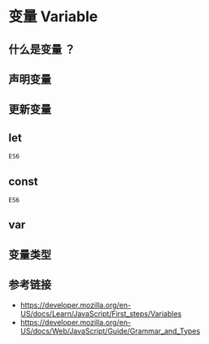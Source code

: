 # 变量 Variable

## 什么是变量 ？

## 声明变量

## 更新变量

## let
`ES6`

## const
`ES6`

## var

## 变量类型


## 参考链接
* https://developer.mozilla.org/en-US/docs/Learn/JavaScript/First_steps/Variables
* https://developer.mozilla.org/en-US/docs/Web/JavaScript/Guide/Grammar_and_Types
